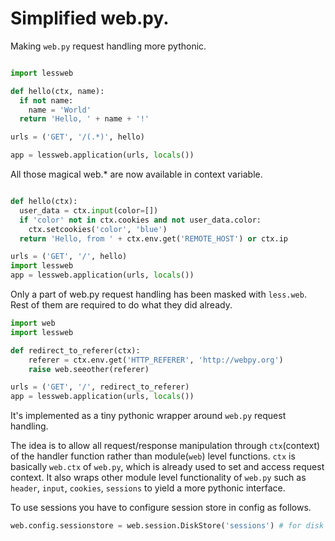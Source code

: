 Simplified web.py.
===========

Making `web.py` request handling more pythonic.


```python

import lessweb

def hello(ctx, name):
  if not name:
    name = 'World'
  return 'Hello, ' + name + '!'

urls = ('GET', '/(.*)', hello)

app = lessweb.application(urls, locals())

```

All those magical web.* are now available in context variable.

```python

def hello(ctx):
  user_data = ctx.input(color=[])
  if 'color' not in ctx.cookies and not user_data.color:
    ctx.setcookies('color', 'blue')
  return 'Hello, from ' + ctx.env.get('REMOTE_HOST') or ctx.ip

urls = ('GET', '/', hello)
import lessweb
app = lessweb.application(urls, locals())

```

Only a part of web.py request handling has been masked with `less.web`. Rest of them are required to
do what they did already.

```python
import web
import lessweb

def redirect_to_referer(ctx):
	referer = ctx.env.get('HTTP_REFERER', 'http://webpy.org')
	raise web.seeother(referer)

urls = ('GET', '/', redirect_to_referer)
app = lessweb.application(urls, locals())
```
It's implemented as a tiny pythonic wrapper around `web.py` request handling.

The idea is to allow all request/response manipulation through `ctx`(context) of the handler function rather than module(`web`) level functions. `ctx` is basically `web.ctx` of `web.py`, which is already used to set and access request context. It also wraps other module level functionality of `web.py` such as `header`, `input`, `cookies`, `sessions` to yield a more pythonic interface.

To use sessions you have to configure session store in config as follows.

```python
web.config.sessionstore = web.session.DiskStore('sessions') # for disk store, other stores can be used similarly.
```
